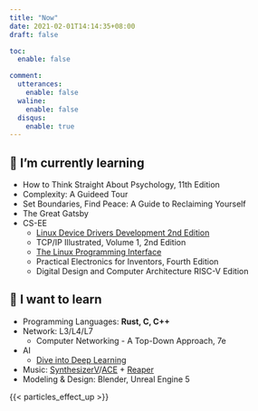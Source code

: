 ```yaml
---
title: "Now"
date: 2021-02-01T14:14:35+08:00
draft: false

toc:
  enable: false

comment:
  utterances:
    enable: false
  waline:
    enable: false
  disqus:
    enable: true
---
```


## 🌱 I’m currently learning

- How to Think Straight About Psychology, 11th Edition
- Complexity: A Guideed Tour
- Set Boundaries, Find Peace: A Guide to Reclaiming Yourself
- The Great Gatsby
- CS-EE
  - [Linux Device Drivers Development 2nd Edition](https://github.com/PacktPublishing/Linux-Device-Driver-Development-Second-Edition)
  - TCP/IP Illustrated, Volume 1, 2nd Edition
  - [The Linux Programming Interface](https://man7.org/tlpi/)
  - Practical Electronics for Inventors, Fourth Edition
  - Digital Design and Computer Architecture RISC-V Edition

## 🤤 I want to learn

- Programming Languages: **Rust, C, C++**
- Network: L3/L4/L7
  - Computer Networking - A Top-Down Approach, 7e
- AI
  - [Dive into Deep Learning](https://github.com/d2l-ai/d2l-en)
- Music: [SynthesizerV](https://dreamtonics.com/en/synthesizerv/)/[ACE](https://space.bilibili.com/418030) + [Reaper](https://www.reaper.fm)
- Modeling & Design: Blender, Unreal Engine 5

{{< particles_effect_up  >}}

